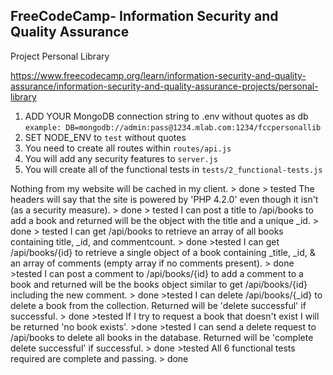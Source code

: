 **FreeCodeCamp**- Information Security and Quality Assurance
------

Project Personal Library

https://www.freecodecamp.org/learn/information-security-and-quality-assurance/information-security-and-quality-assurance-projects/personal-library


1) ADD YOUR MongoDB connection string to .env without quotes as db
    `example: DB=mongodb://admin:pass@1234.mlab.com:1234/fccpersonallib`
2) SET NODE_ENV to `test` without quotes
3) You need to create all routes within `routes/api.js`
4) You will add any security features to `server.js`
5) You will create all of the functional tests in `tests/2_functional-tests.js`


Nothing from my website will be cached in my client. > done > tested
The headers will say that the site is powered by 'PHP 4.2.0' even though it isn't (as a security measure). > done > tested
I can post a title to /api/books to add a book and returned will be the object with the title and a unique _id. > done > tested
I can get /api/books to retrieve an array of all books containing title, _id, and commentcount. > done >tested
I can get /api/books/{id} to retrieve a single object of a book containing _title, _id, & an array of comments (empty array if no comments present). > done >tested
I can post a comment to /api/books/{id} to add a comment to a book and returned will be the books object similar to get /api/books/{id} including the new comment. > done >tested
I can delete /api/books/{_id} to delete a book from the collection. Returned will be 'delete successful' if successful. > done >tested
If I try to request a book that doesn't exist I will be returned 'no book exists'. >done >tested
I can send a delete request to /api/books to delete all books in the database. Returned will be 'complete delete successful' if successful. > done >tested
All 6 functional tests required are complete and passing. > done
